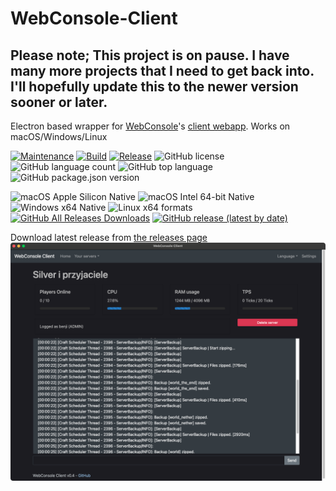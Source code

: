 # WebConsole-Client
## Please note; This project is on pause. I have many more projects that I need to get back into. I'll hopefully update this to the newer version sooner or later.
Electron based wrapper for [WebConsole](https://github.com/mesacarlos/WebConsole)'s [client webapp](https://mesacarlos.es/webconsole/client-v2.4/). Works on macOS/Windows/Linux

[![Maintenance](https://img.shields.io/maintenance/no/2022?logo=github)](https://github.com/ddomino007/WebConsole-electron-client)
[
![Build](https://img.shields.io/github/workflow/status/ddomino007/WebConsole-electron-client/Build?logo=github)](https://github.com/ddomino007/WebConsole-electron-client/actions/workflows/build.yml) [![Release](https://img.shields.io/github/workflow/status/ddomino007/WebConsole-electron-client/Release?logo=github)](https://github.com/ddomino007/WebConsole-electron-client/actions/workflows/publish.yml)
![GitHub license](https://img.shields.io/github/license/ddomino007/WebConsole-electron-client?logo=github)
![GitHub language count](https://img.shields.io/github/languages/count/ddomino007/WebConsole-electron-client?logo=github)
![GitHub top language](https://img.shields.io/github/languages/top/ddomino007/WebConsole-electron-client?logo=github)
![GitHub package.json version](https://img.shields.io/github/package-json/v/ddomino007/WebConsole-electron-client?logo=nodedotjs)

![macOS Apple Silicon Native](https://img.shields.io/badge/Apple%20Silicon-native-success?logo=apple)
![macOS Intel 64-bit Native](https://img.shields.io/badge/Intel%2064--bit-yes-success?logo=apple)
![Windows x64 Native](https://img.shields.io/badge/x64-yes-success?logo=windows)
![Linux x64 formats](https://img.shields.io/badge/x86--64-.deb_.rpm_.nupkg-success?logo=linux)
[![GitHub All Releases Downloads](https://img.shields.io/github/downloads/ddomino007/WebConsole-electron-client/total?color=informational&logo=github)](https://github.com/ddomino007/WebConsole-electron-client/releases/latest)
[![GitHub release (latest by date)](https://img.shields.io/github/v/release/ddomino007/WebConsole-electron-client?logo=github)](https://github.com/ddomino007/WebConsole-electron-client/releases/latest)

Download latest release from [the releases page](https://github.com/ddomino007/WebConsole-electron-client/releases/latest)
![Screenshot Mac 2](screenshotmac2.png)
